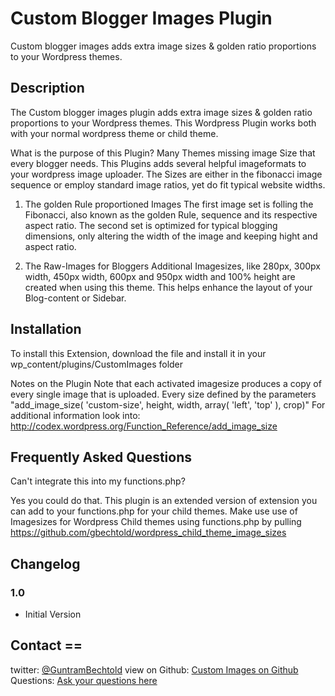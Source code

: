 # Custom Blogger Images Plugin

Custom blogger images adds extra image sizes & golden ratio proportions to your Wordpress themes. 

## Description

The Custom blogger images plugin adds extra image sizes & golden ratio proportions to your Wordpress themes. 
This Wordpress Plugin works both with your normal wordpress theme or child theme.

What is the purpose of this Plugin?
Many Themes missing image Size that every blogger needs. This Plugins adds several helpful imageformats to your wordpress image uploader.
The Sizes are either in the fibonacci image sequence or employ standard image ratios, yet do fit typical website widths.

1. The golden Rule proportioned Images
The first image set is folling the Fibonacci, also known as the golden Rule, sequence and its respective aspect ratio.
The second set is optimized for typical blogging dimensions, only altering the width of the image and keeping hight and aspect ratio. 

2. The Raw-Images for Bloggers
Additional Imagesizes, like 280px, 300px width, 450px width, 600px and 950px width and 100% height are created when using this theme. 
This helps enhance the layout of your Blog-content or Sidebar.

## Installation
To install this Extension, download the file and install it in your wp_content/plugins/CustomImages folder

Notes on the Plugin
Note that each activated imagesize produces a copy of every single image that is uploaded.
Every size defined by the parameters "add_image_size( 'custom-size', height, width, array( 'left', 'top' ), crop)"
For additional information look into: http://codex.wordpress.org/Function_Reference/add_image_size

## Frequently Asked Questions
Can't integrate this into my functions.php?

Yes you could do that. This plugin is an extended version of extension you can add to your functions.php for your child themes.
Make use use of Imagesizes for Wordpress Child themes using functions.php by pulling https://github.com/gbechtold/wordpress_child_theme_image_sizes


## Changelog

### 1.0
* Initial Version


## Contact ==

twitter: [@GuntramBechtold](http://twitter.com/guntrambechtold "Follow Guntram on Twitter for latest updates") 
view on Github: [Custom Images on Github](https://github.com/gbechtold/wordpress_plugin_custom_images "Get more here") 
Questions: [Ask your questions here](http://www.starsmedia.com/php-projekte/ "Questions about the Plugin") 


